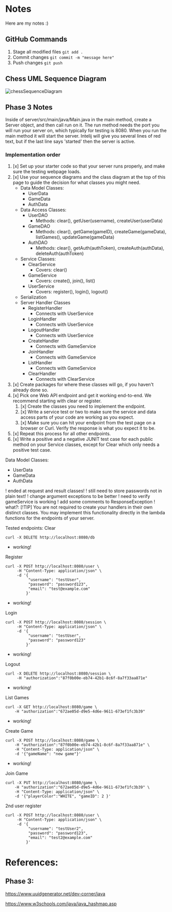 # Notes

Here are my notes :)

## GitHub Commands

1. Stage all modified files
   ```git add .```
2. Commit changes
   ```git commit -m "message here"```
3. Push changes
   ```git push```



## Chess UML Sequence Diagram

![chessSequenceDiagram](ChessSequenceDiagram2.png)



## Phase 3 Notes

Inside of server/src/main/java/Main.java in the main method, create a Server object, and then call run on it. The run method needs the port you will run your server on, which typically for testing is 8080. When you run the main method it will start the server. Intelij will give you several lines of red text, but if the last line says 'started' then the server is active.

### Implementation order
1. [x] Set up your starter code so that your server runs properly, and make sure the testing webpage loads.
2. [x] Use your sequence diagrams and the class diagram at the top of this page to guide the decision for what classes you might need.
   - Data Model Classes:
     - UserData
     - GameData
     - AuthData
   - Data Access Classes:
     - UserDAO
       - Methods: clear(), getUser(username), createUser(userData)
     - GameDAO
       - Methods: clear(), getGame(gameID), createGame(gameData), listGames(), updateGame(gameData)
     - AuthDAO
       - Methods: clear(), getAuth(authToken), createAuth(authData), deleteAuth(authToken)
   - Service Classes:
     - ClearService
       - Covers: clear()
     - GameService
       - Covers: create(), join(), list()
     - UserService
       - Covers: register(), login(), logout()
   - Serialization
   - Server Handler Classes
     - RegisterHandler
       - Connects with UserService
     - LoginHandler
       - Connects with UserService
     - LogoutHandler
       - Connects with UserService
     - CreateHandler
       - Connects with GameService
     - JoinHandler
       - Connects with GameService
     - ListHandler
       - Connects with GameService
     - ClearHandler
       - Connects with ClearService
3. [x] Create packages for where these classes will go, if you haven't already done so.
4. [x] Pick one Web API endpoint and get it working end-to-end. We recommend starting with clear or register.
   1. [x] Create the classes you need to implement the endpoint.
   1. [x] Write a service test or two to make sure the service and data access parts of your code are working as you expect.
   1. [x] Make sure you can hit your endpoint from the test page on a browser or Curl. Verify the response is what you expect it to be.
5. [x] Repeat this process for all other endpoints.
6. [x] Write a positive and a negative JUNIT test case for each public method on your Service classes, except for Clear which only needs a positive test case.


Data Model Classes:

- UserData
- GameData
- AuthData

! ended at request and result classes!
! still need to store passwords not in plain text!
! change argument exceptions to be better
! need to verify gameService is working
! add some comments to ResponseException
! what?: [!TIP] You are not required to create your handlers in their own distinct classes. You may implement this functionality directly in the lambda functions for the endpoints of your server.

Tested endpoints:
Clear
```ssh
curl -X DELETE http://localhost:8080/db
```
- working!

Register
```ssh
curl -X POST http://localhost:8080/user \
     -H "Content-Type: application/json" \
     -d '{
          "username": "testUser",
          "password": "password123",
          "email": "test@example.com"
         }'
```
- working!

Login
```ssh
curl -X POST http://localhost:8080/session \
     -H "Content-Type: application/json" \
     -d '{
          "username": "testUser",
          "password": "password123"
         }'
```
- working!

Logout
```ssh
curl -X DELETE http://localhost:8080/session \
     -H "authorization":"87f0b00e-eb74-42b1-8c6f-8a7f33aa871e"
```
- working!

List Games
```ssh
curl -X GET http://localhost:8080/game \
    -H "authorization":"672ae05d-d9e5-4d6e-9611-673ef1fc3b39"
```
- working!

Create Game
```ssh
curl -X POST http://localhost:8080/game \
    -H "authorization":"87f0b00e-eb74-42b1-8c6f-8a7f33aa871e" \
    -H "Content-Type: application/json" \
    -d '{"gameName": "new game"}'
```
- working!

Join Game
```ssh
curl -X PUT http://localhost:8080/game \
    -H "authorization":"672ae05d-d9e5-4d6e-9611-673ef1fc3b39" \
    -H "Content-Type: application/json" \
    -d '{"playerColor":"WHITE", "gameID": 2 }'
```


2nd user register
```ssh
curl -X POST http://localhost:8080/user \     
     -H "Content-Type: application/json" \                     
     -d '{                               
          "username": "testUser2",
          "password": "password123",
          "email": "test2@example.com"
         }'
```

# References: 

## Phase 3:

https://www.uuidgenerator.net/dev-corner/java

https://www.w3schools.com/java/java_hashmap.asp
